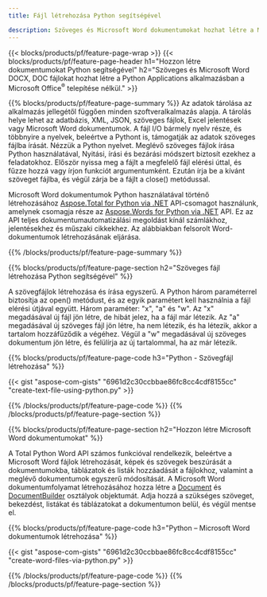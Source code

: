 ```yaml
---
title: Fájl létrehozása Python segítségével 

description: Szöveges és Microsoft Word dokumentumokat hozhat létre a Microsoft Office telepítése nélkül 
---
```


{{< blocks/products/pf/feature-page-wrap >}}
{{< blocks/products/pf/feature-page-header h1="Hozzon létre dokumentumokat Python segítségével" h2="Szöveges és Microsoft Word DOCX, DOC fájlokat hozhat létre a Python Applications alkalmazásban a Microsoft Office<sup>&reg;</sup> telepítése nélkül." >}}

{{% blocks/products/pf/feature-page-summary %}}
Az adatok tárolása az alkalmazás jellegétől függően minden szoftveralkalmazás alapja. A tárolás helye lehet az adatbázis, XML, JSON, szöveges fájlok, Excel jelentések vagy Microsoft Word dokumentumok. A fájl I/O bármely nyelv része, és többnyire a nyelvek, beleértve a Pythont is, támogatják az adatok szöveges fájlba írását. Nézzük a Python nyelvet. Meglévő szöveges fájlok írása Python használatával, Nyitási, írási és bezárási módszert biztosít ezekhez a feladatokhoz. Először nyissa meg a fájlt a megfelelő fájl elérési úttal, és fűzze hozzá vagy írjon funkciót argumentumként. Ezután írja be a kívánt szöveget fájlba, és végül zárja be a fájlt a close() metódussal. 

Microsoft Word dokumentumok Python használatával történő létrehozásához [Aspose.Total for Python via .NET](https://products.aspose.com/total/python-net/) API-csomagot használunk, amelynek csomagja része az [Aspose.Words for Python via .NET](https://products.aspose.com/words/python-net/) API. Ez az API teljes dokumentumautomatizálási megoldást kínál számlákhoz, jelentésekhez és műszaki cikkekhez. Az alábbiakban felsorolt Word-dokumentumok létrehozásának eljárása.

{{% /blocks/products/pf/feature-page-summary  %}}

{{% blocks/products/pf/feature-page-section  h2="Szöveges fájl létrehozása Python segítségével" %}}

A szövegfájlok létrehozása és írása egyszerű. A Python három paraméterrel biztosítja az open() metódust, és az egyik paramétert kell használnia a fájl elérési útjával együtt. Három paraméter: "x", "a" és "w". Az "x" megadásával új fájl jön létre, de hibát jelez, ha a fájl már létezik. Az "a" megadásával új szöveges fájl jön létre, ha nem létezik, és ha létezik, akkor a tartalom hozzáfűződik a végéhez. Végül a "w" megadásával új szöveges dokumentum jön létre, és felülírja az új tartalommal, ha az már létezik.

{{% blocks/products/pf/feature-page-code h3="Python - Szövegfájl létrehozása" %}}

{{< gist "aspose-com-gists" "6961d2c30ccbbae86fc8cc4cdf8155cc" "create-text-file-using-python.py" >}}

{{% /blocks/products/pf/feature-page-code  %}}
{{% /blocks/products/pf/feature-page-section %}}

{{% blocks/products/pf/feature-page-section  h2="Hozzon létre Microsoft Word dokumentumokat" %}}

A Total Python Word API számos funkcióval rendelkezik, beleértve a Microsoft Word fájlok létrehozását, képek és szövegek beszúrását a dokumentumokba, táblázatok és listák hozzáadását a fájlokhoz, valamint a meglévő dokumentumok egyszerű módosítását. A Microsoft Word dokumentumfolyamat létrehozásához hozza létre a [Document](https://reference.aspose.com/words/python-net/aspose.words/document/) és [DocumentBuilder](https://reference.aspose.com/words/python-net/aspose.words/documentbuilder/) osztályok objektumát. Adja hozzá a szükséges szöveget, bekezdést, listákat és táblázatokat a dokumentumon belül, és végül mentse el.

{{% blocks/products/pf/feature-page-code h3="Python – Microsoft Word dokumentumok létrehozása" %}}

{{< gist "aspose-com-gists" "6961d2c30ccbbae86fc8cc4cdf8155cc" "create-word-files-via-python.py" >}}

{{% /blocks/products/pf/feature-page-code  %}}
{{% /blocks/products/pf/feature-page-section %}}